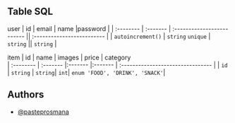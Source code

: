 ## Table SQL

user
| id | email | name |password |
| :-------- | :------- | :------------------------- || :------------------------- |
| `autoincrement()` | `string` `unique` | `string` || `string` |

item
| id | name | images | price | category  
| :-------- | :------- |:------- |:------- | :-------------------------------- |
| `id` | `string` | `string`| `int`| `enum 'FOOD', 'DRINK', 'SNACK'`|

## Authors

- [@pasteprosmana](https://www.github.com/mamsky)
